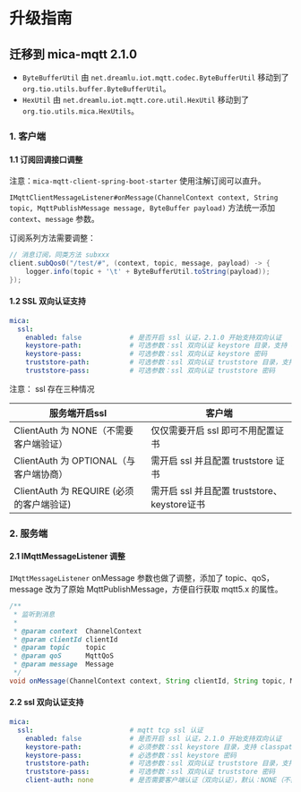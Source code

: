 # 升级指南

## 迁移到 mica-mqtt 2.1.0

- `ByteBufferUtil` 由 `net.dreamlu.iot.mqtt.codec.ByteBufferUtil` 移动到了 `org.tio.utils.buffer.ByteBufferUtil`。
- `HexUtil` 由 `net.dreamlu.iot.mqtt.core.util.HexUtil` 移动到了 `org.tio.utils.mica.HexUtils`。

### 1. 客户端

#### 1.1 订阅回调接口调整
注意：`mica-mqtt-client-spring-boot-starter` 使用注解订阅可以直升。

`IMqttClientMessageListener#onMessage(ChannelContext context, String topic, MqttPublishMessage message, ByteBuffer payload)` 方法统一添加 `context`、`message` 参数。

订阅系列方法需要调整：
```java
// 消息订阅，同类方法 subxxx
client.subQos0("/test/#", (context, topic, message, payload) -> {
    logger.info(topic + '\t' + ByteBufferUtil.toString(payload));
});
```

#### 1.2 SSL 双向认证支持
```yaml
mica:
  ssl:
    enabled: false            # 是否开启 ssl 认证，2.1.0 开始支持双向认证
    keystore-path:            # 可选参数：ssl 双向认证 keystore 目录，支持 classpath:/ 路径。
    keystore-pass:            # 可选参数：ssl 双向认证 keystore 密码
    truststore-path:          # 可选参数：ssl 双向认证 truststore 目录，支持 classpath:/ 路径。
    truststore-pass:          # 可选参数：ssl 双向认证 truststore 密码
```

注意： ssl 存在三种情况

| 服务端开启ssl                            | 客户端                                        |
| ---------------------------------------- | --------------------------------------------- |
| ClientAuth 为 NONE（不需要客户端验证）   | 仅仅需要开启 ssl 即可不用配置证书             |
| ClientAuth 为 OPTIONAL（与客户端协商）   | 需开启 ssl 并且配置 truststore 证书           |
| ClientAuth 为 REQUIRE (必须的客户端验证) | 需开启 ssl 并且配置 truststore、 keystore证书 |

### 2. 服务端

#### 2.1 IMqttMessageListener 调整

`IMqttMessageListener` onMessage 参数也做了调整，添加了 topic、qoS，message 改为了原始 MqttPublishMessage，方便自行获取 mqtt5.x 的属性。
```java
/**
 * 监听到消息
 *
 * @param context  ChannelContext
 * @param clientId clientId
 * @param topic    topic
 * @param qoS      MqttQoS
 * @param message  Message
 */
void onMessage(ChannelContext context, String clientId, String topic, MqttQoS qoS, MqttPublishMessage message);
```

#### 2.2 ssl 双向认证支持
```yaml
mica:
  ssl:                        # mqtt tcp ssl 认证
    enabled: false            # 是否开启 ssl 认证，2.1.0 开始支持双向认证
    keystore-path:            # 必须参数：ssl keystore 目录，支持 classpath:/ 路径。
    keystore-pass:            # 必选参数：ssl keystore 密码
    truststore-path:          # 可选参数：ssl 双向认证 truststore 目录，支持 classpath:/ 路径。
    truststore-pass:          # 可选参数：ssl 双向认证 truststore 密码
    client-auth: none         # 是否需要客户端认证（双向认证），默认：NONE（不需要）
```